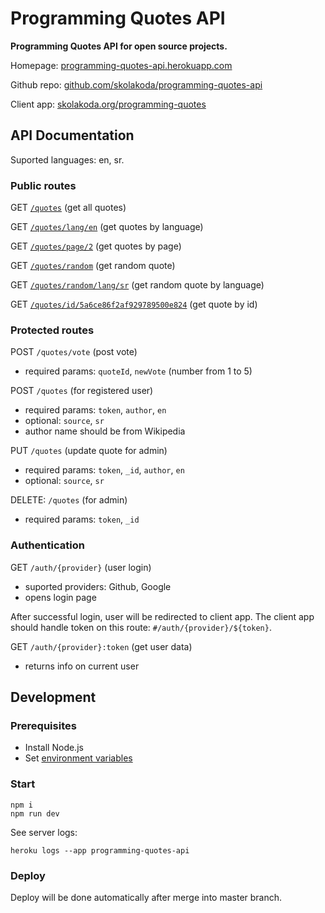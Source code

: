 # Programming Quotes API

**Programming Quotes API for open source projects.**

Homepage: [programming-quotes-api.herokuapp.com](https://programming-quotes-api.herokuapp.com)

Github repo: [github.com/skolakoda/programming-quotes-api](https://github.com/skolakoda/programming-quotes-api)

Client app: [skolakoda.org/programming-quotes](https://skolakoda.org/programming-quotes/)

## API Documentation

Suported languages: en, sr.

### Public routes

GET [`/quotes`](https://programming-quotes-api.herokuapp.com/quotes) (get all quotes)

GET [`/quotes/lang/en`](https://programming-quotes-api.herokuapp.com/quotes/lang/en) (get quotes by language)

GET [`/quotes/page/2`](https://programming-quotes-api.herokuapp.com/quotes/page/2) (get quotes by page)

GET [`/quotes/random`](https://programming-quotes-api.herokuapp.com/quotes/random) (get random quote)

GET [`/quotes/random/lang/sr`](https://programming-quotes-api.herokuapp.com/quotes/random/lang/sr) (get random quote by language)

GET [`/quotes/id/5a6ce86f2af929789500e824`](https://programming-quotes-api.herokuapp.com/quotes/id/5a6ce86f2af929789500e824) (get quote by id)

### Protected routes

POST `/quotes/vote` (post vote)
- required params: `quoteId`, `newVote` (number from 1 to 5)

POST `/quotes` (for registered user)
- required params: `token`, `author`, `en`
- optional: `source`, `sr`
- author name should be from Wikipedia

PUT `/quotes` (update quote for admin)
- required params: `token`, `_id`, `author`, `en`
- optional: `source`, `sr`

DELETE: `/quotes` (for admin)
- required params: `token`, `_id`

### Authentication

GET `/auth/{provider}` (user login)
- suported providers: Github, Google
- opens login page

After successful login, user will be redirected to client app. The client app should handle token on this route: `#/auth/{provider}/${token}`.

GET `/auth/{provider}:token` (get user data)
- returns info on current user

## Development

### Prerequisites

- Install Node.js
- Set [environment variables](https://github.com/skolakoda/baza-podataka/wiki/Environment-variables)

### Start

```
npm i
npm run dev
```

See server logs:

```
heroku logs --app programming-quotes-api
```

### Deploy

Deploy will be done automatically after merge into master branch.
